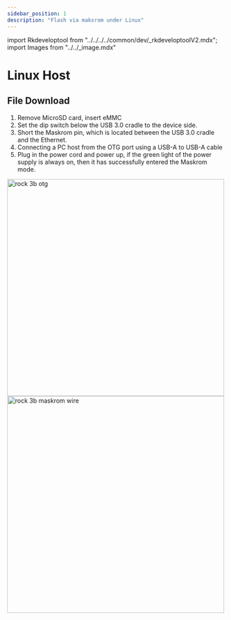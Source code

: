 ```yaml
---
sidebar_position: 1
description: "Flash via maksrom under Linux"
---
```


import Rkdeveloptool from "../../../../common/dev/\_rkdeveloptoolV2.mdx";
import Images from "../../\_image.mdx"

# Linux Host

## File Download

<Images loader={true} system_img={true} spi_img={false} />

<Rkdeveloptool model="rock-3b" release_num="18" desktop="xfce" platform="linux" loader="rk356x_spl_loader__v1.15.113.bin">

<ol>
    <li>Remove MicroSD card, insert eMMC</li>
    <li>Set the dip switch below the USB 3.0 cradle to the device side.</li>
    <li>Short the Maskrom pin, which is located between the USB 3.0 cradle and the Ethernet.</li>
    <li>Connecting a PC host from the OTG port using a USB-A to USB-A cable</li>
    <li>Plug in the power cord and power up, if the green light of the power supply is always on, then it has successfully entered the Maskrom mode.</li>
</ol>
<img src="/img/rock3/3b/rock3b-otg.webp" alt="rock 3b otg" width="500" />
<img src="/img/rock3/3b/rock3b-maskrom.webp" alt="rock 3b maskrom wire" width="500" />

</Rkdeveloptool>
